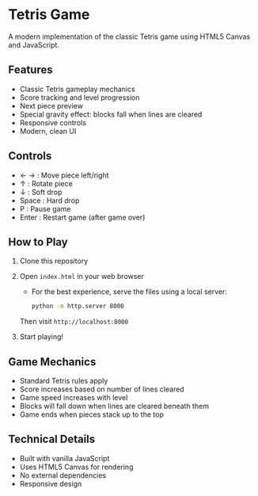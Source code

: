 # Tetris Game

A modern implementation of the classic Tetris game using HTML5 Canvas and JavaScript.

## Features

- Classic Tetris gameplay mechanics
- Score tracking and level progression
- Next piece preview
- Special gravity effect: blocks fall when lines are cleared
- Responsive controls
- Modern, clean UI

## Controls

- ← → : Move piece left/right
- ↑ : Rotate piece
- ↓ : Soft drop
- Space : Hard drop
- P : Pause game
- Enter : Restart game (after game over)

## How to Play

1. Clone this repository
2. Open `index.html` in your web browser
   - For the best experience, serve the files using a local server:
     ```bash
     python -m http.server 8000
     ```
   Then visit `http://localhost:8000`

3. Start playing!

## Game Mechanics

- Standard Tetris rules apply
- Score increases based on number of lines cleared
- Game speed increases with level
- Blocks will fall down when lines are cleared beneath them
- Game ends when pieces stack up to the top

## Technical Details

- Built with vanilla JavaScript
- Uses HTML5 Canvas for rendering
- No external dependencies
- Responsive design 